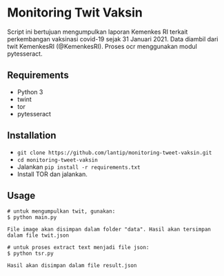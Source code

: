 Monitoring Twit Vaksin
===
Script ini bertujuan mengumpulkan laporan Kemenkes RI terkait perkembangan vaksinasi covid-19 sejak 31 Januari 2021. Data diambil dari twit KemenkesRI (@KemenkesRI). 
Proses ocr menggunakan modul pytesseract.

Requirements
---
- Python 3
- twint
- tor
- pytesseract

Installation
---
- `git clone https://github.com/lantip/monitoring-tweet-vaksin.git`
- `cd monitoring-tweet-vaksin`
- Jalankan `pip install -r requirements.txt`
- Install TOR dan jalankan.

Usage
---
```
# untuk mengumpulkan twit, gunakan:
$ python main.py

File image akan disimpan dalam folder "data". Hasil akan tersimpan dalam file twit.json

# untuk proses extract text menjadi file json:
$ python tsr.py

Hasil akan disimpan dalam file result.json
```
